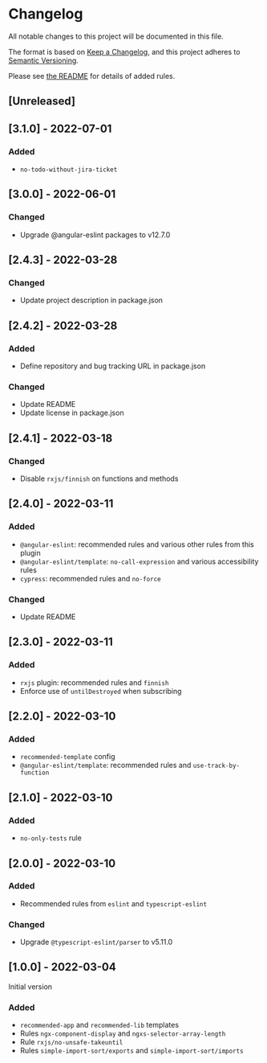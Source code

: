 # Changelog

All notable changes to this project will be documented in this file.

The format is based on [Keep a Changelog](https://keepachangelog.com/en/1.0.0/),
and this project adheres to [Semantic Versioning](https://semver.org/spec/v2.0.0.html).

Please see [the README](./README.md) for details of added rules.

## [Unreleased]

## [3.1.0] - 2022-07-01
### Added
- `no-todo-without-jira-ticket`

## [3.0.0] - 2022-06-01
### Changed
- Upgrade @angular-eslint packages to v12.7.0

## [2.4.3] - 2022-03-28
### Changed
- Update project description in package.json

## [2.4.2] - 2022-03-28
### Added
- Define repository and bug tracking URL in package.json

### Changed
- Update README
- Update license in package.json

## [2.4.1] - 2022-03-18
### Changed
- Disable `rxjs/finnish` on functions and methods

## [2.4.0] - 2022-03-11
### Added
- `@angular-eslint`: recommended rules and various other rules from this plugin
- `@angular-eslint/template`: `no-call-expression` and various accessibility rules
- `cypress`: recommended rules and `no-force`

### Changed
- Update README

## [2.3.0] - 2022-03-11
### Added
- `rxjs` plugin: recommended rules and `finnish`
- Enforce use of `untilDestroyed` when subscribing

## [2.2.0] - 2022-03-10
### Added
- `recommended-template` config
- `@angular-eslint/template`: recommended rules and `use-track-by-function`

## [2.1.0] - 2022-03-10
### Added
- `no-only-tests` rule

## [2.0.0] - 2022-03-10
### Added
- Recommended rules from `eslint` and `typescript-eslint`

### Changed
- Upgrade `@typescript-eslint/parser` to v5.11.0

## [1.0.0] - 2022-03-04
Initial version

### Added
- `recommended-app` and `recommended-lib` templates
- Rules `ngx-component-display` and `ngxs-selector-array-length`
- Rule `rxjs/no-unsafe-takeuntil`
- Rules `simple-import-sort/exports` and `simple-import-sort/imports`
